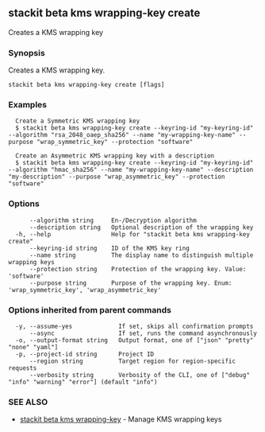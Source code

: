## stackit beta kms wrapping-key create

Creates a KMS wrapping key

### Synopsis

Creates a KMS wrapping key.

```
stackit beta kms wrapping-key create [flags]
```

### Examples

```
  Create a Symmetric KMS wrapping key
  $ stackit beta kms wrapping-key create --keyring-id "my-keyring-id" --algorithm "rsa_2048_oaep_sha256" --name "my-wrapping-key-name" --purpose "wrap_symmetric_key" --protection "software"

  Create an Asymmetric KMS wrapping key with a description
  $ stackit beta kms wrapping-key create --keyring-id "my-keyring-id" --algorithm "hmac_sha256" --name "my-wrapping-key-name" --description "my-description" --purpose "wrap_asymmetric_key" --protection "software"
```

### Options

```
      --algorithm string     En-/Decryption algorithm
      --description string   Optional description of the wrapping key
  -h, --help                 Help for "stackit beta kms wrapping-key create"
      --keyring-id string    ID of the KMS key ring
      --name string          The display name to distinguish multiple wrapping keys
      --protection string    Protection of the wrapping key. Value: 'software' 
      --purpose string       Purpose of the wrapping key. Enum: 'wrap_symmetric_key', 'wrap_asymmetric_key' 
```

### Options inherited from parent commands

```
  -y, --assume-yes             If set, skips all confirmation prompts
      --async                  If set, runs the command asynchronously
  -o, --output-format string   Output format, one of ["json" "pretty" "none" "yaml"]
  -p, --project-id string      Project ID
      --region string          Target region for region-specific requests
      --verbosity string       Verbosity of the CLI, one of ["debug" "info" "warning" "error"] (default "info")
```

### SEE ALSO

* [stackit beta kms wrapping-key](./stackit_beta_kms_wrapping-key.md)	 - Manage KMS wrapping keys

